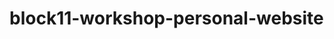# block11-workshop-personal-website

<!-- Project Description:
        Create a personal site with a brief bio. It is a chance to show off who you are, what you are about, and what you have accomplished. Focus on three main areas: the landing page, an about page, and a portfolio page. 
    
    Project Brainstorming:
        Think of a cute/cool theme that I want to use for my website to make this project as fun and engaging as I can and to flex my creativity!
            I loved the Barbie movie that came out this summer and I really enjoyed the aesthetics of it, so I am going with that! I think it will be fun to channel the colors and vibe from the movie into my website.

    Project Steps:
    1. Create a new github repo for project
    2. Write out steps in project board
    3. Create files in vs code
    4. Link files together on my index.html home page
    5. Create my headers for each page
    6. Make my nav bar for the top of my screen with links to each page: home, about, portfolio
    7. On each page, create secondary headers for the content and paragraph text under each one
    8. Add images to each page
    9. Add color and font styling to the text and page background for each page
    10. Update nav bar with grid
    11. Update content sections on about and portfolio pages with flexbox to position each element correctly
    12. Create a contact form and a submit button
    13. Write a description of the project and my work in my readme file -->



